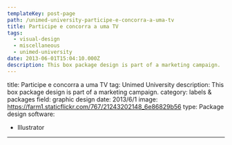 ```yaml
---
templateKey: post-page
path: /unimed-university-participe-e-concorra-a-uma-tv
title: Participe e concorra a uma TV
tags:
  - visual-design
  - miscellaneous
  - unimed-university
date: 2013-06-01T15:04:10.000Z
description: This box package design is part of a marketing campaign.
---
```


title: Participe e concorra a uma TV
tag: Unimed University
description: This box package design is part of a marketing campaign.
category: labels & packages
field: graphic design
date: 2013/6/1
image: https://farm1.staticflickr.com/767/21243202148_6e86829b56
type: Package design
software:
- Illustrator
---

